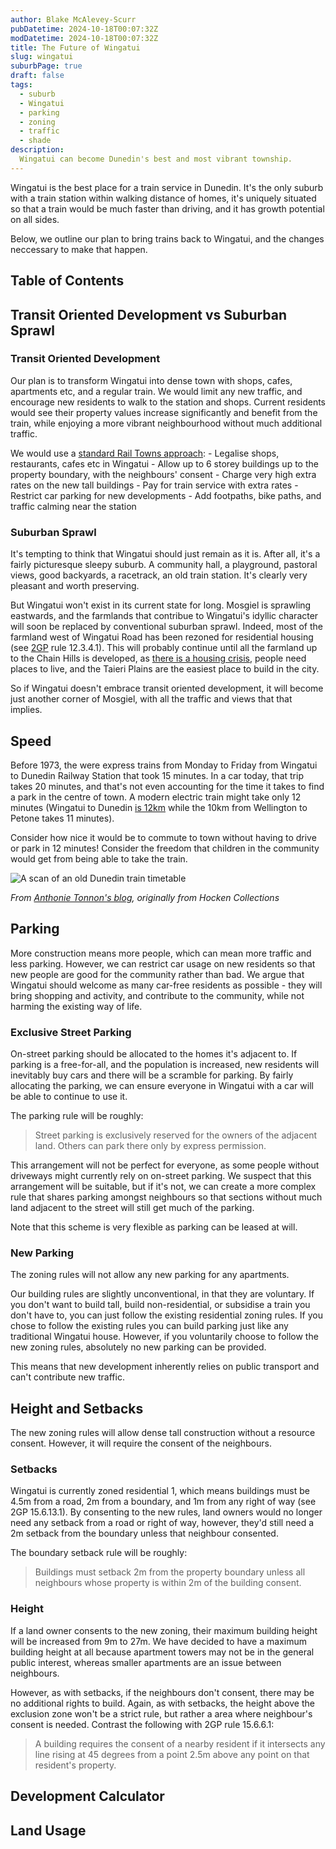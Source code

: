 ```yaml
---
author: Blake McAlevey-Scurr
pubDatetime: 2024-10-18T00:07:32Z
modDatetime: 2024-10-18T00:07:32Z
title: The Future of Wingatui
slug: wingatui
suburbPage: true
draft: false
tags:
  - suburb
  - Wingatui
  - parking
  - zoning
  - traffic
  - shade
description:
  Wingatui can become Dunedin's best and most vibrant township.
---
```


Wingatui is the best place for a train service in Dunedin. It's the only suburb with a train station within walking distance of homes, it's uniquely situated so that a train would be much faster than driving, and it has growth potential on all sides.

Below, we outline our plan to bring trains back to Wingatui, and the changes neccessary to make that happen.

## Table of Contents

## Transit Oriented Development vs Suburban Sprawl

### Transit Oriented Development

Our plan is to transform Wingatui into dense town with shops, cafes, apartments etc, and a regular train. We would limit any new traffic, and encourage new residents to walk to the station and shops. Current residents would see their property values increase significantly and benefit from the train, while enjoying a more vibrant neighbourhood without much additional traffic.

We would use a [standard Rail Towns approach](TODO!):
    - Legalise shops, restaurants, cafes etc in Wingatui
    - Allow up to 6 storey buildings up to the property boundary, with the neighbours' consent
    - Charge very high extra rates on the new tall buildings
    - Pay for train service with extra rates
    - Restrict car parking for new developments
    - Add footpaths, bike paths, and traffic calming near the station

### Suburban Sprawl

It's tempting to think that Wingatui should just remain as it is. After all, it's a fairly picturesque sleepy suburb. A community hall, a playground, pastoral views, good backyards, a racetrack, an old train station. It's clearly very pleasant and worth preserving.

But Wingatui won't exist in its current state for long. Mosgiel is sprawling eastwards, and the farmlands that contribue to Wingatui's idyllic character will soon be replaced by conventional suburban sprawl. Indeed, most of the farmland west of Wingatui Road has been rezoned for residential housing (see [2GP](https://2gp.dunedin.govt.nz/plan/pages/plan/book.aspx?exhibit=DCC2GP) rule 12.3.4.1). This will probably continue until all the farmland up to the Chain Hills is developed, as [there is a housing crisis](/posts/housing-crisis/), people need places to live, and the Taieri Plains are the easiest place to build in the city.

So if Wingatui doesn't embrace transit oriented development, it will become just another corner of Mosgiel, with all the traffic and views that that implies.

## Speed

Before 1973, the were express trains from Monday to Friday from Wingatui to Dunedin Railway Station that took 15 minutes. In a car today, that trip takes 20 minutes, and that's not even accounting for the time it takes to find a park in the centre of town. A modern electric train might take only 12 minutes (Wingatui to Dunedin [is 12km](/assets/distance_to_wingatui.png) while the 10km from Wellington to Petone takes 11 minutes).

Consider how nice it would be to commute to town without having to drive or park in  12 minutes! Consider the freedom that children in the community would get from being able to take the train.

![A scan of an old Dunedin train timetable](/assets/timetable.jpg)

*From [Anthonie Tonnon's blog](https://www.anthonietonnon.com/talk/2019/1/22/rail-land-dunedins-forgotten-railway-system-and-small-city-urbanism-in-aotearoa), originally from Hocken Collections*

## Parking

More construction means more people, which can mean more traffic and less parking. However, we can restrict car usage on new residents so that new people are good for the community rather than bad. We argue that Wingatui should welcome as many car-free residents as possible - they will bring shopping and activity, and contribute to the community, while not harming the existing way of life.

### Exclusive Street Parking

On-street parking should be allocated to the homes it's adjacent to. If parking is a free-for-all, and the population is increased, new residents will inevitably buy cars and there will be a scramble for parking. By fairly allocating the parking, we can ensure everyone in Wingatui with a car will be able to continue to use it.

The parking rule will be roughly:
> Street parking is exclusively reserved for the owners of the adjacent land. Others can park there only by express permission.

This arrangement will not be perfect for everyone, as some people without driveways might currently rely on on-street parking. We suspect that this arrangement will be suitable, but if it's not, we can create a more complex rule that shares parking amongst neighbours so that sections without much land adjacent to the street will still get much of the parking.

Note that this scheme is very flexible as parking can be leased at will.

### New Parking

The zoning rules will not allow any new parking for any apartments.

Our building rules are slightly unconventional, in that they are voluntary. If you don't want to build tall, build non-residential, or subsidise a train you don't have to, you can just follow the existing residential zoning rules. If you chose to follow the existing rules you can build parking just like any traditional Wingatui house. However, if you voluntarily choose to follow the new zoning rules, absolutely no new parking can be provided.

This means that new development inherently relies on public transport and can't contribute new traffic.

## Height and Setbacks

The new zoning rules will allow dense tall construction without a resource consent. However, it will require the consent of the neighbours.

### Setbacks

Wingatui is currently zoned residential 1, which means buildings must be 4.5m from a road, 2m from a boundary, and 1m from any right of way (see 2GP 15.6.13.1). By consenting to the new rules, land owners would no longer need any setback from a road or right of way, however, they'd still need a 2m setback from the boundary unless that neighbour consented.

The boundary setback rule will be roughly:
> Buildings must setback 2m from the property boundary unless all neighbours whose property is within 2m of the building consent.

### Height

If a land owner consents to the new zoning, their maximum building height will be increased from 9m to 27m. We have decided to have a maximum building height at all because apartment towers may not be in the general public interest, whereas smaller apartments are an issue between neighbours.

However, as with setbacks, if the neighbours don't consent, there may be no additional rights to build. Again, as with setbacks, the height above the exclusion zone won't be a strict rule, but rather a area where neighbour's consent is needed. Contrast the following with 2GP rule 15.6.6.1:
> A building requires the consent of a nearby resident if it intersects any line rising at 45 degrees from a point 2.5m above any point on that resident's property.

## Development Calculator

## Land Usage




